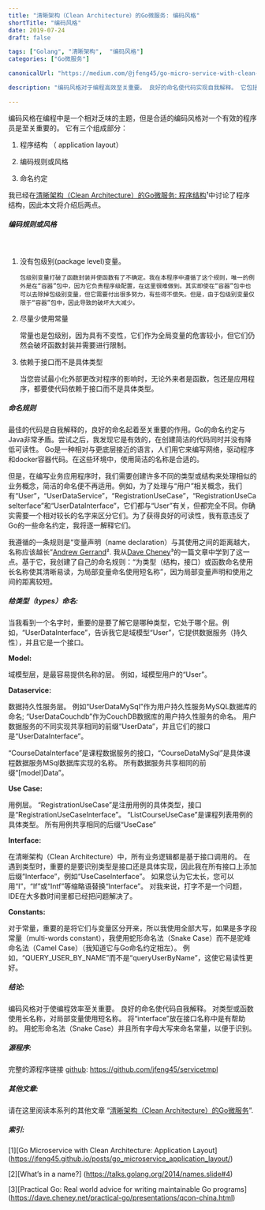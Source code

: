```yaml
---
title: "清晰架构（Clean Architecture）的Go微服务: 编码风格"
shortTitle: "编码风格"
date: 2019-07-24
draft: false

tags: ["Golang", "清晰架构",  "编码风格"]
categories: ["Go微服务"]

canonicalUrl: "https://medium.com/@jfeng45/go-micro-service-with-clean-architecture-coding-style-a4da35a27d90"

description: "编码风格对于编程高效至关重要。 良好的命名使代码实现自我解释。 它包括三个部分：程序结构，编码规则和风格，命名约定"

---
```



编码风格在编程中是一个相对乏味的主题，但是合适的编码风格对一个有效的程序员是至关重要的。 它有三个组成部分：

1. 程序结构 （ application layout）

1. 编码规则或风格

1. 命名约定

我已经在[清晰架构（Clean Architecture）的Go微服务: 程序结构](https://jfeng45.github.io/posts/go_microservice_application_layout/)¹中讨论了程序结构，因此本文将介绍后两点。


##### **编码规则或风格**
<br/>

1. 没有包级别(package level)变量。

       包级别变量打破了函数封装并使函数有了不确定。我在本程序中遵循了这个规则，唯一的例外是在“容器”包中，因为它负责程序级配置，在这里很难做到。其实即使在“容器”包中也可以去除掉包级别变量，但它需要付出很多努力，有些得不偿失。但是，由于包级别变量仅限于“容器”包中，因此导致的破坏大大减少。

2.  尽量少使用常量

       常量也是包级别，因为具有不变性，它们作为全局变量的危害较小，但它们仍然会破坏函数封装并需要进行限制。

3. 依赖于接口而不是具体类型

    当您尝试最小化外部更改对程序的影响时，无论外来者是函数，包还是应用程序，都要使代码依赖于接口而不是具体类型。

##### **命名规则**

最佳的代码是自我解释的，良好的命名起着至关重要的作用。Go的命名约定与Java非常矛盾。尝试之后，我发现它是有效的，在创建简洁的代码同时并没有降低可读性。 Go是一种相对与更底层接近的语言，人们用它来编写网络，驱动程序和docker容器代码。在这些环境中，使用简洁的名称是合适的。

但是，在编写业务应用程序时，我们需要创建许多不同的类型或结构来处理相似的业务概念，简洁的命名便不再适用。例如，为了处理与“用户”相关概念，我们有“User”，“UserDataService”，“RegistrationUseCase”，“RegistrationUseCaseIterface”和“UserDataInterface”，它们都与“User”有关，但都完全不同。你确实需要一个相对较长的名字来区分它们。为了获得良好的可读性，我有意违反了Go的一些命名约定，我将逐一解释它们。

我遵循的一条规则是“变量声明（name declaration）与其使用之间的距离越大，名称应该越长”[Andrew Gerrand](https://talks.golang.org/2014/names.slide#4)². 我从[Dave Cheney](https://dave.cheney.net/practical-go/presentations/qcon-china.html)³的一篇文章中学到了这一点。基于它，我创建了自己的命名规则：“为类型（结构，接口）或函数命名使用长名称使其清晰易读，为局部变量命名使用短名称”，因为局部变量声明和使用之间的距离较短。

##### **给类型（types）命名:**

当我看到一个名字时，重要的是要了解它是哪种类型，它处于哪个层。例如，“UserDataInterface”，告诉我它是域模型“User”，它提供数据服务（持久性），并且它是一个接口。

**Model:**

域模型层，是最容易提供名称的层。 例如，域模型用户的“User”。

**Dataservice:**

数据持久性服务层。 例如“UserDataMySql”作为用户持久性服务MySQL数据库的命名; “UserDataCouchdb”作为CouchDB数据库的用户持久性服务的命名。 用户数据服务的不同实现共享相同的前缀“UserData”，并且它们的接口是“UserDataInterface”。

“CourseDataInterface”是课程数据服务的接口，“CourseDataMySql”是具体课程数据服务MSql数据库实现的名称。 所有数据服务共享相同的前缀“[model]Data”。

**Use Case:**

用例层。 “RegistrationUseCase”是注册用例的具体类型，接口是“RegistrationUseCaseInterface”。 “ListCourseUseCase”是课程列表用例的具体类型。 所有用例共享相同的后缀“UseCase”

**Interface:**

在清晰架构（Clean Architecture）中，所有业务逻辑都是基于接口调用的。 在遇到类型时，重要的是要识别类型是接口还是具体实现，因此我在所有接口上添加后缀“Interface”，例如“UseCaseInterface”。 如果您认为它太长，您可以用“I”，“If”或“Intf”等缩略语替换“Interface”。 对我来说，打字不是一个问题，IDE在大多数时间里都已经把问题解决了。

**Constants:**

对于常量，重要的是将它们与变量区分开来，所以我使用全部大写，如果是多字段常量（multi-words constant），我使用蛇形命名法（Snake Case）而不是驼峰命名法（Camel Case）（我知道它与Go命名约定相左）。 例如，“QUERY_USER_BY_NAME”而不是“queryUserByName”，这使它易读性更好。

##### **结论:**

编码风格对于使编程效率至关重要。 良好的命名使代码自我解释。 对类型或函数使用长名称，对局部变量使用短名称。 将“interface”放在接口名称中是有帮助的。 用蛇形命名法（Snake Case）并且所有字母大写来命名常量，以便于识别。

##### **源程序:**

完整的源程序链接 [github](https://github.com/jfeng45/servicetmpl): https://github.com/jfeng45/servicetmpl

##### **其他文章:**

请在这里阅读本系列的其他文章 “[清晰架构（Clean Architecture）的Go微服务](https://jfeng45.github.io/posts/clean_architecture_with_go/)”.

##### **索引:**

[1][Go Microservice with Clean Architecture: Application Layout]
(https://jfeng45.github.io/posts/go_microservice_application_layout/)

[2][What’s in a name?]
(https://talks.golang.org/2014/names.slide#4)

[3][Practical Go: Real world advice for writing maintainable Go programs]
(https://dave.cheney.net/practical-go/presentations/qcon-china.html)
